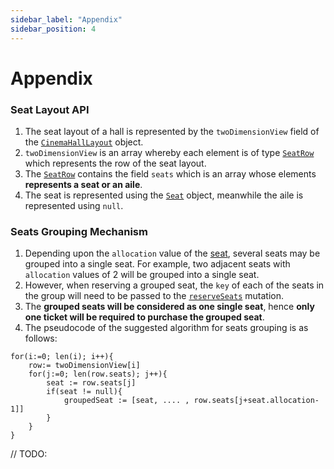 ```yaml
---
sidebar_label: "Appendix"
sidebar_position: 4
---
```


# Appendix

### Seat Layout API

1. The seat layout of a hall is represented by the `twoDimensionView` field of the [`CinemaHallLayout`](/docs/graphql/objects#cinemahalllayout) object.
2. `twoDimensionView` is an array whereby each element is of type [`SeatRow`](/docs/graphql/objects#seatrow) which represents the row of the seat layout.
3. The [`SeatRow`](/docs/graphql/objects#seatrow) contains the field `seats` which is an array whose elements **represents a seat or an aile**.  
4. The seat is represented using the [`Seat`](/docs/graphql/objects#seat) object, meanwhile the aile is represented using `null`.

### Seats Grouping Mechanism

1. Depending upon the `allocation` value of the [seat](/docs/graphql/objects#seat), several seats may be grouped into a single seat. For example, two adjacent seats with `allocation` values of 2 will be grouped into a single seat. 
2. However, when reserving a grouped seat, the `key` of each of the seats in the group will need to be passed to the [`reserveSeats`](/docs/graphql/mutations#reserveseats) mutation.
3. The **grouped seats will be considered as one single seat**, hence **only one ticket will be required to purchase the grouped seat**.
4. The pseudocode of the suggested algorithm for seats grouping is as follows:

```
for(i:=0; len(i); i++){
    row:= twoDimensionView[i]
    for(j:=0; len(row.seats); j++){
        seat := row.seats[j]
        if(seat != null){
            groupedSeat := [seat, .... , row.seats[j+seat.allocation-1]]
        }
    }
}
```

// TODO:
<!-- ### Eligible Tickets for Reserved Seats

1. The types of tickets that a user can purchase depends on the type of seats reserved. For example, if a user had reserved a `STANDARD` seat, he would be able to purchase `ADULT`, `STUDENT` or `SENIOR` tickets. Contrarily, if a user had reserved a `TWIN` seat, he would only be able to purchase `TWIN` ticket. 
2. To get the eligible ticket types for the reserved seats, the `selectedTickets` field of [MovieOrderSession](/docs/graphql/objects#movieordersession) can be queried upon calling the  -->